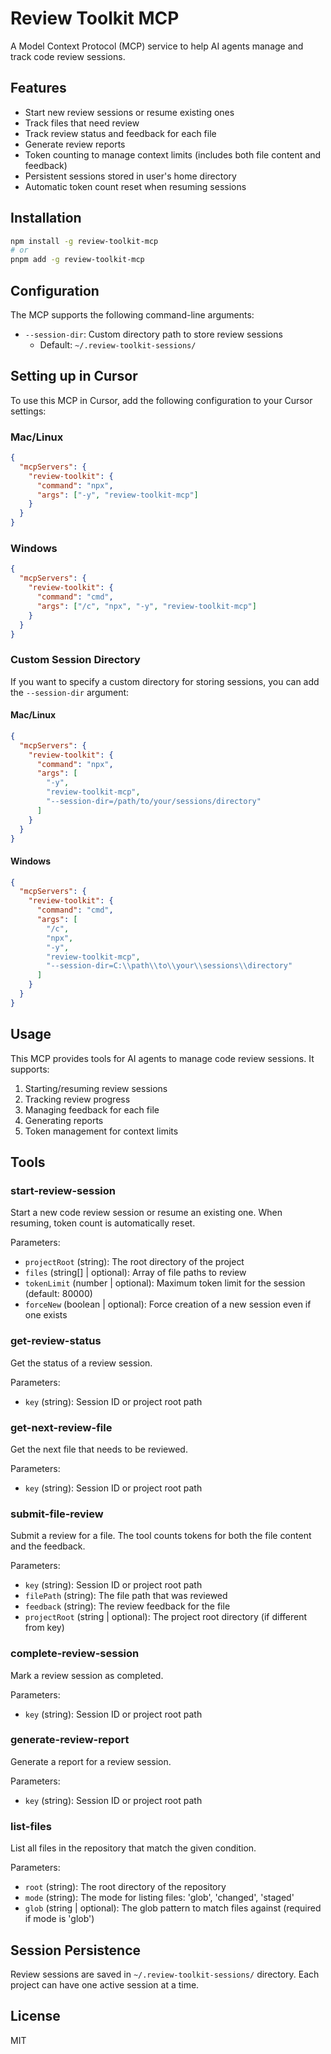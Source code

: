 # Review Toolkit MCP

A Model Context Protocol (MCP) service to help AI agents manage and track code review sessions.

## Features

- Start new review sessions or resume existing ones
- Track files that need review
- Track review status and feedback for each file
- Generate review reports
- Token counting to manage context limits (includes both file content and feedback)
- Persistent sessions stored in user's home directory
- Automatic token count reset when resuming sessions

## Installation

```bash
npm install -g review-toolkit-mcp
# or
pnpm add -g review-toolkit-mcp
```

## Configuration

The MCP supports the following command-line arguments:

- `--session-dir`: Custom directory path to store review sessions
  - Default: `~/.review-toolkit-sessions/`

## Setting up in Cursor

To use this MCP in Cursor, add the following configuration to your Cursor settings:

### Mac/Linux

```json
{
  "mcpServers": {
    "review-toolkit": {
      "command": "npx",
      "args": ["-y", "review-toolkit-mcp"]
    }
  }
}
```

### Windows

```json
{
  "mcpServers": {
    "review-toolkit": {
      "command": "cmd",
      "args": ["/c", "npx", "-y", "review-toolkit-mcp"]
    }
  }
}
```

### Custom Session Directory

If you want to specify a custom directory for storing sessions, you can add the `--session-dir` argument:

#### Mac/Linux

```json
{
  "mcpServers": {
    "review-toolkit": {
      "command": "npx",
      "args": [
        "-y",
        "review-toolkit-mcp",
        "--session-dir=/path/to/your/sessions/directory"
      ]
    }
  }
}
```

#### Windows

```json
{
  "mcpServers": {
    "review-toolkit": {
      "command": "cmd",
      "args": [
        "/c",
        "npx",
        "-y",
        "review-toolkit-mcp",
        "--session-dir=C:\\path\\to\\your\\sessions\\directory"
      ]
    }
  }
}
```

## Usage

This MCP provides tools for AI agents to manage code review sessions. It supports:

1. Starting/resuming review sessions
2. Tracking review progress
3. Managing feedback for each file
4. Generating reports
5. Token management for context limits

## Tools

### start-review-session

Start a new code review session or resume an existing one. When resuming, token count is automatically reset.

Parameters:

- `projectRoot` (string): The root directory of the project
- `files` (string[] | optional): Array of file paths to review
- `tokenLimit` (number | optional): Maximum token limit for the session (default: 80000)
- `forceNew` (boolean | optional): Force creation of a new session even if one exists

### get-review-status

Get the status of a review session.

Parameters:

- `key` (string): Session ID or project root path

### get-next-review-file

Get the next file that needs to be reviewed.

Parameters:

- `key` (string): Session ID or project root path

### submit-file-review

Submit a review for a file. The tool counts tokens for both the file content and the feedback.

Parameters:

- `key` (string): Session ID or project root path
- `filePath` (string): The file path that was reviewed
- `feedback` (string): The review feedback for the file
- `projectRoot` (string | optional): The project root directory (if different from key)

### complete-review-session

Mark a review session as completed.

Parameters:

- `key` (string): Session ID or project root path

### generate-review-report

Generate a report for a review session.

Parameters:

- `key` (string): Session ID or project root path

### list-files

List all files in the repository that match the given condition.

Parameters:

- `root` (string): The root directory of the repository
- `mode` (string): The mode for listing files: 'glob', 'changed', 'staged'
- `glob` (string | optional): The glob pattern to match files against (required if mode is 'glob')

## Session Persistence

Review sessions are saved in `~/.review-toolkit-sessions/` directory. Each project can have one active session at a time.

## License

MIT
